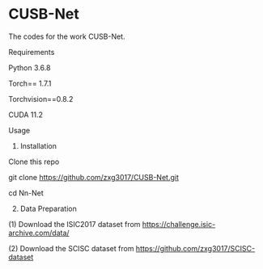 # CUSB-Net
The codes for the work  CUSB-Net.

Requirements

Python 3.6.8

Torch== 1.7.1

Torchvision==0.8.2

CUDA 11.2

Usage

1. Installation

Clone this repo

git clone https://github.com/zxg3017/CUSB-Net.git

cd Nn-Net

2. Data Preparation

(1) Download the ISIC2017 dataset from https://challenge.isic-archive.com/data/

(2) Download the SCISC dataset from https://github.com/zxg3017/SCISC-dataset
